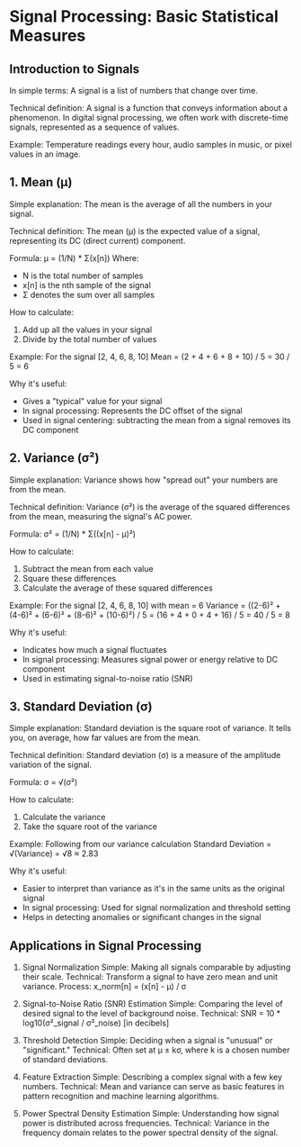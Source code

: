 # Signal Processing: Basic Statistical Measures

## Introduction to Signals

In simple terms: A signal is a list of numbers that change over time.

Technical definition: A signal is a function that conveys information about a phenomenon. In digital signal processing, we often work with discrete-time signals, represented as a sequence of values.

Example: Temperature readings every hour, audio samples in music, or pixel values in an image.

## 1. Mean (μ)

Simple explanation: The mean is the average of all the numbers in your signal.

Technical definition: The mean (μ) is the expected value of a signal, representing its DC (direct current) component.

Formula: μ = (1/N) * Σ(x[n])
Where:
- N is the total number of samples
- x[n] is the nth sample of the signal
- Σ denotes the sum over all samples

How to calculate:
1. Add up all the values in your signal
2. Divide by the total number of values

Example: For the signal [2, 4, 6, 8, 10]
Mean = (2 + 4 + 6 + 8 + 10) / 5 = 30 / 5 = 6

Why it's useful:
- Gives a "typical" value for your signal
- In signal processing: Represents the DC offset of the signal
- Used in signal centering: subtracting the mean from a signal removes its DC component

## 2. Variance (σ²)

Simple explanation: Variance shows how "spread out" your numbers are from the mean.

Technical definition: Variance (σ²) is the average of the squared differences from the mean, measuring the signal's AC power.

Formula: σ² = (1/N) * Σ((x[n] - μ)²)

How to calculate:
1. Subtract the mean from each value
2. Square these differences
3. Calculate the average of these squared differences

Example: For the signal [2, 4, 6, 8, 10] with mean = 6
Variance = ((2-6)² + (4-6)² + (6-6)² + (8-6)² + (10-6)²) / 5
         = (16 + 4 + 0 + 4 + 16) / 5 = 40 / 5 = 8

Why it's useful:
- Indicates how much a signal fluctuates
- In signal processing: Measures signal power or energy relative to DC component
- Used in estimating signal-to-noise ratio (SNR)

## 3. Standard Deviation (σ)

Simple explanation: Standard deviation is the square root of variance. It tells you, on average, how far values are from the mean.

Technical definition: Standard deviation (σ) is a measure of the amplitude variation of the signal.

Formula: σ = √(σ²)

How to calculate:
1. Calculate the variance
2. Take the square root of the variance

Example: Following from our variance calculation
Standard Deviation = √(Variance) = √8 ≈ 2.83

Why it's useful:
- Easier to interpret than variance as it's in the same units as the original signal
- In signal processing: Used for signal normalization and threshold setting
- Helps in detecting anomalies or significant changes in the signal

## Applications in Signal Processing

1. Signal Normalization
   Simple: Making all signals comparable by adjusting their scale.
   Technical: Transform a signal to have zero mean and unit variance.
   Process: x_norm[n] = (x[n] - μ) / σ

2. Signal-to-Noise Ratio (SNR) Estimation
   Simple: Comparing the level of desired signal to the level of background noise.
   Technical: SNR = 10 * log10(σ²_signal / σ²_noise) [in decibels]

3. Threshold Detection
   Simple: Deciding when a signal is "unusual" or "significant."
   Technical: Often set at μ ± kσ, where k is a chosen number of standard deviations.

4. Feature Extraction
   Simple: Describing a complex signal with a few key numbers.
   Technical: Mean and variance can serve as basic features in pattern recognition and machine learning algorithms.

5. Power Spectral Density Estimation
   Simple: Understanding how signal power is distributed across frequencies.
   Technical: Variance in the frequency domain relates to the power spectral density of the signal.

